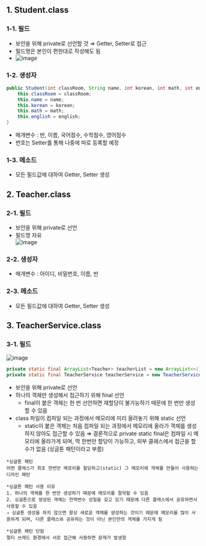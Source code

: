 ## 1. Student.class
### 1-1. 필드
- 보안을 위해 private로 선언할 것 ⇒ Getter, Setter로 접근
- 필드명은 본인이 편한대로 작성해도 됨
- ![image](https://user-images.githubusercontent.com/63652571/165560229-513be873-693e-46c2-a00e-2c5b65c52023.png)
### 1-2. 생성자
```java
public Student(int classRoom, String name, int korean, int math, int english) {
    this.classRoom = classRoom;
    this.name = name;
    this.korean = korean;
    this.math = math;
    this.english = english;
}
```
- 매개변수 : 반, 이름, 국어점수, 수학점수, 영어점수
- 번호는 Setter를 통해 나중에 따로 등록할 예정
### 1-3. 메소드
- 모든 필드값에 대하여 Getter, Setter 생성  

## 2. Teacher.class
### 2-1. 필드
- 보안을 위해 private로 선언
- 필드명 자유  
![image](https://user-images.githubusercontent.com/63652571/165560495-ca6566fb-3724-4205-8d6e-3ea5f90dce14.png)
### 2-2. 생성자
- 매개변수 : 아이디, 비밀번호, 이름, 반
### 2-3. 메소드
- 모든 필드값에 대하여 Getter, Setter 생성  

## 3. TeacherService.class
### 3-1. 필드
![image](https://user-images.githubusercontent.com/63652571/165560717-2cbb4db6-44fe-4293-91f6-271fe007eb8c.png)
```java
private static final ArrayList<Teacher> teacherList = new ArrayList<>();
private static final TeacherService teacherService = new TeacherService();
```
- 보안을 위해 private로 선언
- 하나의 객체만 생성해서 접근하기 위해 final 선언
  - final이 붙은 객체는 한 번 선언하면 재할당이 불가능하기 때문에 한 번만 생성할 수 있음
- class 파일이 컴파일 되는 과정에서 메모리에 미리 올려놓기 위해 static 선언
  - static이 붙은 객체는 처음 컴파일 되는 과정에서 메모리에 올라가 객체를 생성하지 않아도 접근할 수 있음
⇒ 결론적으로 private static final은 컴파일 시 메모리에 올라가게 되며, 딱 한번만 할당이 가능하고, 외부 클래스에서 접근을 할 수가 없음 (싱글톤 패턴이라고 부름)
```
*싱글톤 패턴
어떤 클래스가 최초 한번만 메모리를 할당하고(static) 그 메모리에 객체를 만들어 사용하는 디자인 패턴
```
```
*싱글톤 패턴 사용 이유
1. 하나의 객체를 한 번만 생성하기 때문에 메모리를 절약할 수 있음
2. 싱글톤으로 생성된 객체는 전역변수 성질을 갖고 있기 때문에 다른 클래스에서 공유하면서 사용할 수 있음 
⇒ 싱글톤 생성을 하지 않으면 항상 새로운 객체를 생성하는 것이기 때문에 메모리를 많이 사용하게 되며, 다른 클래스와 공유하는 것이 아닌 본인만의 객체를 가지게 됨
```
```
*싱글톤 패턴 단점
멀티 쓰레드 환경에서 서로 접근해 사용하면 문제가 발생함
```
